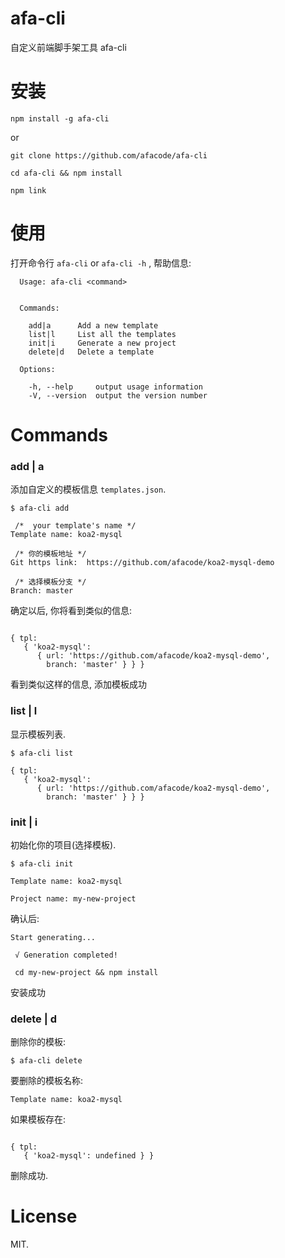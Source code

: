 # afa-cli
自定义前端脚手架工具 afa-cli

# 安装
```
npm install -g afa-cli
```
or
```
git clone https://github.com/afacode/afa-cli

cd afa-cli && npm install

npm link
```

# 使用
打开命令行 `afa-cli` or `afa-cli -h` , 帮助信息:
```
  Usage: afa-cli <command>


  Commands:

    add|a      Add a new template
    list|l     List all the templates
    init|i     Generate a new project
    delete|d   Delete a template

  Options:

    -h, --help     output usage information
    -V, --version  output the version number
```

# Commands
### add | a
添加自定义的模板信息 `templates.json`.
```
$ afa-cli add
```
```
 /*  your template's name */
Template name: koa2-mysql

 /* 你的模板地址 */
Git https link:  https://github.com/afacode/koa2-mysql-demo 

 /* 选择模板分支 */
Branch: master 
```
确定以后, 你将看到类似的信息:
```

{ tpl:
   { 'koa2-mysql':
      { url: 'https://github.com/afacode/koa2-mysql-demo',
        branch: 'master' } } }
```
看到类似这样的信息, 添加模板成功

### list | l
显示模板列表.
```
$ afa-cli list

{ tpl:
   { 'koa2-mysql':
      { url: 'https://github.com/afacode/koa2-mysql-demo',
        branch: 'master' } } }
```

### init | i
初始化你的项目(选择模板).
```
$ afa-cli init

Template name: koa2-mysql

Project name: my-new-project
```
确认后:
```
Start generating...

 √ Generation completed!

 cd my-new-project && npm install
```
安装成功

### delete | d
删除你的模板:
```
$ afa-cli delete
```
要删除的模板名称:
```
Template name: koa2-mysql
```
如果模板存在:
```

{ tpl:
   { 'koa2-mysql': undefined } }
```
删除成功.


# License
MIT.